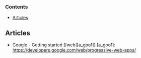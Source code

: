 ### Contents
* [Articles](#articles)

## Articles
* Google - Getting started [[web][a_goo1]]
[a_goo1]: https://developers.google.com/web/progressive-web-apps/
